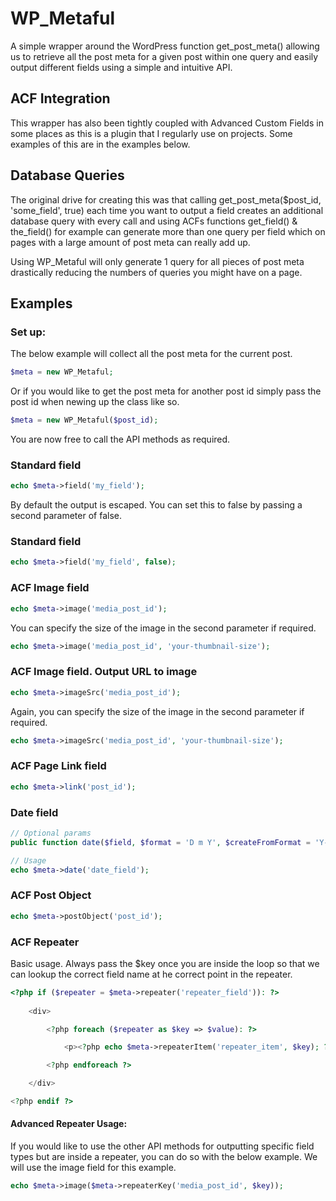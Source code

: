 # WP_Metaful

A simple wrapper around the WordPress function get_post_meta() allowing us to retrieve all the post meta for a given post within one query and easily output different fields using a simple and intuitive API.

## ACF Integration

This wrapper has also been tightly coupled with Advanced Custom Fields in some places as this is a plugin that I regularly use on projects. Some examples of this are in the examples below.

## Database Queries

The original drive for creating this was that calling get_post_meta($post_id, 'some_field', true) each time you want to output a field creates an additional database query with every call and using ACFs functions get_field() & the_field() for example can generate more than one query per field which on pages with a large amount of post meta can really add up. 

Using WP_Metaful will only generate 1 query for all pieces of post meta drastically reducing the numbers of queries you might have on a page.

## Examples

### Set up:
The below example will collect all the post meta for the current post.
```php
$meta = new WP_Metaful;
```
Or if you would like to get the post meta for another post id simply pass the post id when newing up the class like so.
```php
$meta = new WP_Metaful($post_id);
```
You are now free to call the API methods as required.

### Standard field
```php
echo $meta->field('my_field');
```
By default the output is escaped. You can set this to false by passing a second parameter of false.

### Standard field
```php
echo $meta->field('my_field', false);
```

### ACF Image field
```php
echo $meta->image('media_post_id');
```
You can specify the size of the image in the second parameter if required.
```php
echo $meta->image('media_post_id', 'your-thumbnail-size');
```

### ACF Image field. Output URL to image
```php
echo $meta->imageSrc('media_post_id');
```
Again, you can specify the size of the image in the second parameter if required.
```php
echo $meta->imageSrc('media_post_id', 'your-thumbnail-size');
```

### ACF Page Link field
```php
echo $meta->link('post_id');
```

### Date field
```php
// Optional params
public function date($field, $format = 'D m Y', $createFromFormat = 'Y-m-d H:i:s');

// Usage
echo $meta->date('date_field');
```

### ACF Post Object
```php
echo $meta->postObject('post_id');
```

### ACF Repeater
Basic usage. Always pass the $key once you are inside the loop so that we can lookup the correct field name at he correct point in the repeater.
```php
<?php if ($repeater = $meta->repeater('repeater_field')): ?>
	
	<div>

		<?php foreach ($repeater as $key => $value): ?>

			<p><?php echo $meta->repeaterItem('repeater_item', $key); ?></p>

		<?php endforeach ?>

	</div>

<?php endif ?>
```
#### Advanced Repeater Usage:
If you would like to use the other API methods for outputting specific field types but are inside a repeater, you can do so with the below example. We will use the image field for this example.
```php
echo $meta->image($meta->repeaterKey('media_post_id', $key));
```
